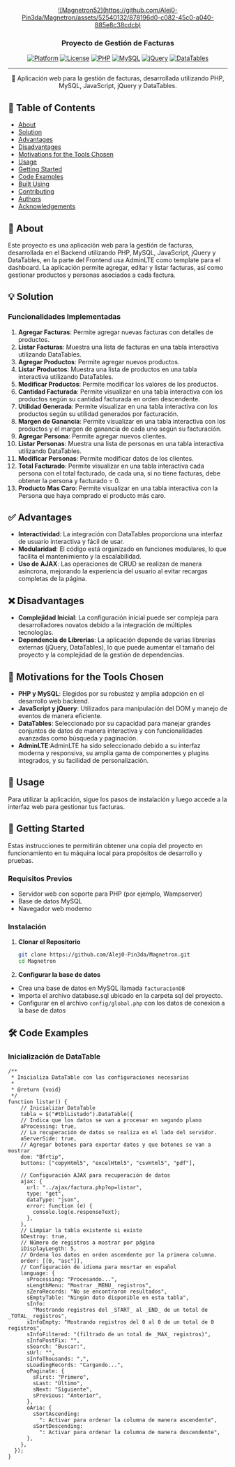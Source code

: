 <p align="center">
  <a href="" rel="noopener">![Magnetron52](https://github.com/Alej0-Pin3da/Magnetron/assets/52540132/878196d0-c082-45c0-a040-885e8c38cdcb)

 </a>
</p>

<h3 align="center">Proyecto de Gestión de Facturas</h3>

<div align="center">

[![Platform](https://img.shields.io/badge/platform-web-blue.svg)]()
[![License](https://img.shields.io/badge/license-MIT-blue.svg)](/LICENSE)
[![PHP](https://img.shields.io/badge/php-^7.4-blue.svg)]()
[![MySQL](https://img.shields.io/badge/mysql-^5.7-blue.svg)]()
[![jQuery](https://img.shields.io/badge/jquery-^3.5.1-blue.svg)]()
[![DataTables](https://img.shields.io/badge/datatables-^1.10.21-blue.svg)]()

</div>

---

<p align="center"> 📄 Aplicación web para la gestión de facturas, desarrollada utilizando PHP, MySQL, JavaScript, jQuery y DataTables.
    <br> 
</p>

## 📝 Table of Contents

- [About](#about)
- [Solution](#solution)
- [Advantages](#advantages)
- [Disadvantages](#disadvantages)
- [Motivations for the Tools Chosen](#motivations)
- [Usage](#usage)
- [Getting Started](#getting_started)
- [Code Examples](#code_examples)
- [Built Using](#built_using)
- [Contributing](#contributing)
- [Authors](#authors)
- [Acknowledgements](#acknowledgements)

## 🧐 About <a name = "about"></a>

Este proyecto es una aplicación web para la gestión de facturas, desarrollada en el Backend utilizando PHP, MySQL, JavaScript, jQuery y DataTables, en la parte del Frontend usa AdminLTE como template para el dashboard. La aplicación permite agregar, editar y listar facturas, así como gestionar productos y personas asociados a cada factura.

## 💡 Solution <a name = "solution"></a>

### Funcionalidades Implementadas

1. **Agregar Facturas**: Permite agregar nuevas facturas con detalles de productos.
2. **Listar Facturas**: Muestra una lista de facturas en una tabla interactiva utilizando DataTables.
3. **Agregar Productos**: Permite agregar nuevos productos.
4. **Listar Productos**: Muestra una lista de productos en una tabla interactiva utilizando DataTables.
5. **Modificar Productos**: Permite modificar los valores de los productos.
6. **Cantidad Facturada**: Permite visualizar en una tabla interactiva con los productos según su cantidad facturada en orden descendente.
7. **Utilidad Generada**: Permite visualizar en una tabla interactiva con los productos según su utilidad generados por facturación.
8. **Margen de Ganancia**: Permite visualizar en una tabla interactiva con los productos y el margen de ganancia de cada uno según su facturación.
9. **Agregar Persona**: Permite agregar nuevos clientes.
10. **Listar Personas**: Muestra una lista de personas en una tabla interactiva utilizando DataTables.
11. **Modificar Personas**: Permite modificar datos de los clientes.
12. **Total Facturado**: Permite visualizar en una tabla interactiva cada persona con el total facturado, de cada una, si no tiene facturas, debe obtener la persona y facturado = 0.
13. **Producto Mas Caro**: Permite visualizar en una tabla interactiva con la Persona que haya comprado el producto más caro.

## ✅ Advantages <a name = "advantages"></a>

- **Interactividad**: La integración con DataTables proporciona una interfaz de usuario interactiva y fácil de usar.
- **Modularidad**: El código está organizado en funciones modulares, lo que facilita el mantenimiento y la escalabilidad.
- **Uso de AJAX**: Las operaciones de CRUD se realizan de manera asíncrona, mejorando la experiencia del usuario al evitar recargas completas de la página.

## ❌ Disadvantages <a name = "disadvantages"></a>

- **Complejidad Inicial**: La configuración inicial puede ser compleja para desarrolladores novatos debido a la integración de múltiples tecnologías.
- **Dependencia de Librerías**: La aplicación depende de varias librerías externas (jQuery, DataTables), lo que puede aumentar el tamaño del proyecto y la complejidad de la gestión de dependencias.

## 💭 Motivations for the Tools Chosen <a name = "motivations"></a>

- **PHP y MySQL**: Elegidos por su robustez y amplia adopción en el desarrollo web backend.
- **JavaScript y jQuery**: Utilizados para manipulación del DOM y manejo de eventos de manera eficiente.
- **DataTables**: Seleccionado por su capacidad para manejar grandes conjuntos de datos de manera interactiva y con funcionalidades avanzadas como búsqueda y paginación.
- **AdminLTE**:AdminLTE ha sido seleccionado debido a su interfaz moderna y responsiva, su amplia gama de componentes y plugins integrados, y su facilidad de personalización.

## 🎈 Usage <a name = "usage"></a>

Para utilizar la aplicación, sigue los pasos de instalación y luego accede a la interfaz web para gestionar tus facturas.

## 🏁 Getting Started <a name = "getting_started"></a>

Estas instrucciones te permitirán obtener una copia del proyecto en funcionamiento en tu máquina local para propósitos de desarrollo y pruebas.

### Requisitos Previos

- Servidor web con soporte para PHP (por ejemplo, Wampserver)
- Base de datos MySQL
- Navegador web moderno

### Instalación

1. **Clonar el Repositorio**

   ```bash
   git clone https://github.com/Alej0-Pin3da/Magnetron.git
   cd Magnetron
   ```
2. **Configurar la base de datos**
- Crea una base de datos en MySQL llamada `facturacionDB`
- Importa el archivo database.sql ubicado en la carpeta sql del proyecto.
- Configurar en el archivo `config/global.php` con los datos de conexion a la base de datos

## 🛠️ Code Examples <a name = "code_examples"></a>
### Inicialización de DataTable
```JS
/**
 * Inicializa DataTable con las configuraciones necesarias
 *
 * @return {void}
 */
function listar() {
    // Inicializar DataTable
    tabla = $("#tblListado").DataTable({
    // Indica que los datos se van a procesar en segundo plano
    aProcessing: true,
    // La recuperación de datos se realiza en el lado del servidor.
    aServerSide: true,
    // Agregar botones para exportar datos y que botones se van a mostrar
    dom: "Bfrtip",
    buttons: ["copyHtml5", "excelHtml5", "csvHtml5", "pdf"],

    // Configuración AJAX para recuperación de datos
    ajax: {
      url: "../ajax/factura.php?op=listar",
      type: "get",
      dataType: "json",
      error: function (e) {
        console.log(e.responseText);
      },
    },
    // Limpiar la tabla existente si existe
    bDestroy: true,
    // Número de registros a mostrar por página
    iDisplayLength: 5,
    // Ordena los datos en orden ascendente por la primera columna.
    order: [[0, "asc"]],
    // Configuración de idioma para mosrtar en español
    language: {
      sProcessing: "Procesando...",
      sLengthMenu: "Mostrar _MENU_ registros",
      sZeroRecords: "No se encontraron resultados",
      sEmptyTable: "Ningún dato disponible en esta tabla",
      sInfo:
        "Mostrando registros del _START_ al _END_ de un total de _TOTAL_ registros",
      sInfoEmpty: "Mostrando registros del 0 al 0 de un total de 0 registros",
      sInfoFiltered: "(filtrado de un total de _MAX_ registros)",
      sInfoPostFix: "",
      sSearch: "Buscar:",
      sUrl: "",
      sInfoThousands: ",",
      sLoadingRecords: "Cargando...",
      oPaginate: {
        sFirst: "Primero",
        sLast: "Último",
        sNext: "Siguiente",
        sPrevious: "Anterior",
      },
      oAria: {
        sSortAscending:
          ": Activar para ordenar la columna de manera ascendente",
        sSortDescending:
          ": Activar para ordenar la columna de manera descendente",
      },
    },
  });
}
```

